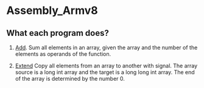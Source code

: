 # Assembly_Armv8

## What each program does? 

1. [Add](https://github.com/Jumaruba/Assembly_Armv8/tree/master/Add). 
    Sum all elements in an array, given the array and the number of the elements as operands of the function. 
    
2. [Extend](https://github.com/Jumaruba/Assembly_Armv8/tree/master/Extend)
    Copy all elements from an array to another with signal. The array source is a long int array and the target is a long long int array. The end of the array is determined by the number 0. 
